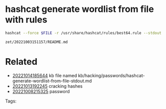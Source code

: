 # hashcat generate wordlist from file with rules
```bash
hashcat --force $FILE -r /usr/share/hashcat/rules/best64.rule --stdout
```

` zet/20221003151157/README.md `

# Related

- [20221014185644](/zet/20221014185644/README.md) kb file named kb/hacking/passwords/hashcat-generate-wordlist-from-file-stdout.md
- [20221013192245](/zet/20221013192245/README.md) cracking hashes
- [20221008215325](/zet/20221008215325/README.md) password

Tags:

    
